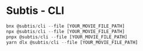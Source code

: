 # Subtis - CLI

```typescript
bnx @subtis/cli --file [YOUR_MOVIE_FILE_PATH]
npx @subtis/cli --file [YOUR_MOVIE_FILE_PATH]
pnpx @subtis/cli --file [YOUR_MOVIE_FILE_PATH]
yarn dlx @subtis/cli --file [YOUR_MOVIE_FILE_PATH]
```
